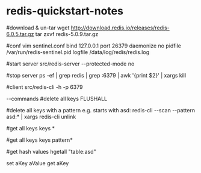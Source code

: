 # redis-quickstart-notes

#download & un-tar
wget http://download.redis.io/releases/redis-6.0.5.tar.gz
tar zxvf redis-5.0.9.tar.gz

#conf
vim sentinel.conf
bind 127.0.0.1 <host>
port 26379
daemonize no
pidfile /var/run/redis-sentinel.pid
logfile /data/log/redis/redis.log
 
#start server
src/redis-server --protected-mode no

#stop server
ps -ef | grep redis | grep :6379 | awk '{print $2}' | xargs kill

#client
src/redis-cli -h <host> -p 6379
  
--commands
#delete all keys
FLUSHALL

#delete all keys with a pattern e.g. starts with asd:
redis-cli --scan --pattern asd:* | xargs redis-cli unlink

#get all keys
keys *

#get all keys
keys pattern*

#get hash values
hgetall "table:asd"

set aKey aValue
get aKey
